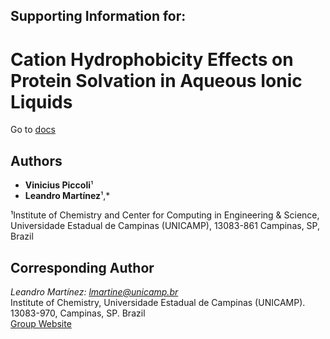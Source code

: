 
## Supporting Information for: 

# Cation Hydrophobicity Effects on Protein Solvation in Aqueous Ionic Liquids

Go to [docs](https://viniciuspiccoli.github.io/Piccoli_Martinez_2025.jl/dev/)

## Authors
- **Vinicius Piccoli**¹
- **Leandro Martínez**¹,*


¹Institute of Chemistry and Center for Computing in Engineering & Science, Universidade Estadual de Campinas (UNICAMP), 13083-861 Campinas, SP, Brazil

## Corresponding Author
*Leandro Martínez: lmartine@unicamp.br*  
Institute of Chemistry, Universidade Estadual de Campinas (UNICAMP).  
13083-970, Campinas, SP. Brazil  
[Group Website](http://m3g.iqm.unicamp.br)


